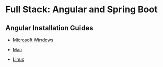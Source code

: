 # Full Stack: Angular and Spring Boot

## Angular Installation Guides

* [Microsoft Windows](install-angular-tools/ms-windows/install-ms-windows.md)

* [Mac](install-angular-tools/mac/install-mac.md)

* [Linux](install-angular-tools/linux/install-linux.md)

